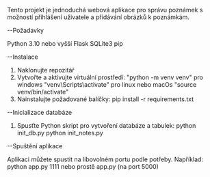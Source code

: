 Tento projekt je jednoduchá webová aplikace pro správu poznámek s možností přihlášení uživatele a přidávání obrázků k poznámkám.

--Požadavky

 Python 3.10 nebo vyšší
 Flask
 SQLite3
 pip

--Instalace

1. Naklonujte repozitář
2. Vytvořte a aktivujte virtuální prostředí:
"python -m venv venv"
pro windows "venv\Scripts\activate"
pro linux nebo macOs "source venv/bin/activate"
3. Nainstalujte požadované balíčky:
pip install -r requirements.txt

--Inicializace databáze

1. Spusťte Python skript pro vytvoření databáze a tabulek:
python init_db.py
python init_notes.py

--Spuštění aplikace

Aplikaci můžete spustit na libovolném portu podle potřeby. 
Například: python app.py 1111 nebo prostě app.py (na port 5000)
